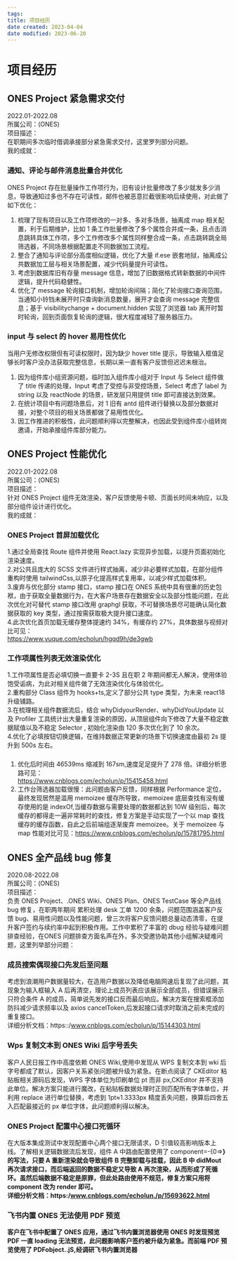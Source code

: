 ```yaml
---
tags:
title: 项目经历
date created: 2023-04-04
date modified: 2023-06-20
---
```


# 项目经历

## ONES Project 紧急需求交付

2022.01-2022.08  
所属公司：(ONES)  
项目描述：  
在职期间多次临时借调承接部分紧急需求交付，这里罗列部分问题。  
我的成就：

### 通知、评论与邮件消息批量合并优化

ONES Project 存在批量操作工作项行为，旧有设计批量修改了多少就发多少消息，导致通知过多也不存在可读性，邮件也被恶意拦截很影响后续使用，对此做了如下优化：

1. 梳理了现有项目以及工作项修改的一对多、多对多场景，抽离成 map 相关配置，利于后期维护，比如 1 条工作批量修改了多个属性合并成一条，且点击消息跳转具体工作项，多个工作修改多个属性同样整合成一条，点击跳转跳全局筛选器，不同场景根据配置走不同数据加工流程。
2. 整合了通知与评论部分高度相似逻辑，优化了大量 if.ese 嵌套地狱，抽离成公共数据加工层与相关场景配置，减少代码量提升可读性。
3. 考虑到数据库旧有存量 message 信息，增加了旧数据格式转新数据的中间件逻辑，提升代码稳健性。
4. 优化了 message 轮询接口机制，增加轮询间隔；简化了轮询接口查询范围，当通知小铃铛未展开时只查询新消息数量，展开才会查询 message 完整信息；基于 visibilitychange + document.hidden 实现了浏览器 tab 离开时暂时轮询，回到页面恢复轮询的逻辑，很大程度减轻了服务器压力。

### input 与 select 的 hover 易用性优化

当用户无修改权限但有可读权限时，因为缺少 hover title 提示，导致输入框值足够长时客户没办法获取完整信息，长期以来一直有客户反馈但迟迟未根治。

1. 因为组件库小组资源问题，临时加入组件库小组对于 Input 与 Select 组件做了 title 传递的处理，Input 考虑了受控与非受控场景，Select 考虑了 label 为 string 以及 reactNode 的场景，研发层只用提供 title 即可直接达到效果。
2. 在统计项目中有问题场景后，对 1 旧有 antd 组件进行替换以及部分数据对接，对整个项目的相关场景都做了易用性优化。
3. 因工作推进的积极性，此问题顺利得以完整解决，也因此受到组件库小组转岗邀请，开始承接组件库部分能力。

## ONES Project 性能优化

2022.01-2022.08  
所属公司：(ONES)  
项目描述：  
针对 ONES Project 组件无效渲染，客户反馈使用卡顿、页面长时间未响应，以及部分组件设计进行优化。  
我的成就：

### ONES Project 首屏加载优化

1.通过全局查找 Route 组件并使用 React.lazy 实现异步加载，以提升页面初始化渲染速度。  
2.对公共且庞大的 SCSS 文件进行样式抽离，减少非必要样式加载，在部分组件重构时使用 tailwindCss,以原子化提高样式复用率，以减少样式加载体积。  
3.废弃与优化部分 stamp 接口，stamp 接口在 ONES 系统中具有很重的历史包袱，由于获取全量数据行为，在大客户场景存在数据安全以及部分性能问题，在此次优化对可替代 stamp 接口改用 graphgl 获取，不可替换场景尽可能确认简化数据获取的 key 类型，通过按需获取极大提升接口速度。  
4.此次优化首页加载无缓存整体提速约 34%，有缓存约 27%，具体数据与视频对比可见：  
https://www.yuque.com/echolun/hgqd9h/de3gwb

### 工作项属性列表无效渲染优化

1.工作项属性是否必填切换一直要卡 2-3S 且在职 2 年期间都无人解决，使用体验饱受诟病，为此对相关组件做了无效渲染优化与体验优化。  
2.重构部分 Class 组件为 hooks+ts,定义了部分公共 type 类型，为未来 react18 升级铺路。  
3.在梳理相关组件数据流后，结合 whyDidyourRender、whyDidYouUpdate 以及 Profiler 工具统计出大量重复渲染的原因，从顶层组件向下修改了大量不稳定数据赋值以及不稳定 Selector , 初始化渲染由 120 多次优化到了 10 余次。  
4.优化了必填按钮切换逻辑，在维持数据正常更新的场景下切换速度由最初 2s 提升到 500s 左右。

###


1. 优化后时间由 46539ms 缩减到 167sm,速度足足提升了 278 倍。详细分析思路可见：  
   https://www.cnblogs.com/echolun/p/15415458.html
2. 工作台筛选器加载很慢：此问题由客户反馈，同样根据 Performance 定位，最终发现居然是滥用 memoizee 缓存所导致，memoizee 底层查找有没有缓存使用的是 indexOf,当缓存数据与需要处理的数据都达到 10W 级别后，每次缓存的都得走一遍非常耗时的查找，修复方案是手动实现了一个以 map 查找缓存的缓存函数，自此之后前端组逐渐废弃 memoizee。关于 memoizee 与 map 性能对比可见：https://www.cnblogs.com/echolun/p/15781795.html

## ONES 全产品线 bug 修复

2020.08-2022.08  
所属公司：(ONES)  
项目描述：  
负责 ONES Project、.ONES Wiki、ONES Plan、ONES TestCase 等全产品线 bug 修复，在职两年期间 累积处理 desk 工单 1200 余条，问题范围涵盖客户反馈 bug、易用性问题以及性能问题，曾三次将客户反馈问题总量动态清零，在提升客户签约与续约率中起到积极作用。工作中累积了丰富的 dbug 经验与疑难问题排查经验，在ONES 问题排查方面名声在外，多次受邀协助其他小组解决疑难问题，这里列举部分问题：

### 成员搜索偶现接口先发后至问题

考虑到浪潮用户数据量较大，在造用户数据以及降低电脑网速后复现了此问题，其现象为输入框输入 A 后再清空，理论上成员列表应该展示全部成员，但错误展示只符合条件 A 的成员，简单说先发的接口反而最后响应。解决方案在搜索框添加防抖减少请求频率以及 axios cancelToken,后发起接口请求时取消之前未完成的重复接口。  
详细分析文档：https::/www.cnblogs.com/echolun/p/15144303.html

### Wps 复制文本到 ONES Wiki 后字号丢失

客户人民日报工作中高度依赖 ONES Wiki,使用中发现从 WPS 复制文本到 wki 后字号都成了默认，因客户关系紧张问题被升级为紧急。在断点阅读了 CKEditor 粘贴板相关源码后发现，WPS 字体单位为印刷单位 pt 而非 px,CKEditor 并不支持此单位。解决方案只能进行魔改，在粘贴板数据处理时正则匹配所有字体单位，并利用 replace 进行单位替换，考虑到 1pt≈1.3333px 精度丢失问题，换算后四舍五入匹配最接近的 px 单位字体，此问题顺利得以解决。

### ONES Project 配置中心接口死循环

在大版本集成测试中发现配置中心两个接口无限请求，D 引值较高影响版本上线。了解相关逻辑数据流后发现，组件 A 中路由配置使用了 component=-{0=><B/>}的写法，只要 A 重新渲染就会导致组件 B 完整卸载与挂载，因此 B 中 didMout 再次请求接口，而后端返回的数据不稳定又导致 A 再次渲染，从而形成了死循环。虽然后端数据不稳定是原罪，但此处路由使用不规范，修复方案只用将 component 改为 render 即可。  
详细分析文档：https:/www.cnblogs.com/echolun./p/15693622.html

### 飞书内置 ONES 无法使用 PDF 预览

客户在飞书中配置了 ONES 应用，通过飞书内置浏览器使用 ONES 时发现预览 PDF 一直 loading 无法预览，此问题影响客户签约被升级为紧急。而前端 PDF 预览使用了 PDFobject..jS,经调研飞书内置浏览器
